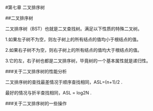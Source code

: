 #第七章  二叉排序树

##二叉排序树

二叉排序树（BST）也就是二叉查找树。满足以下性质的特殊二叉树。

1.如果左子树不为空，则左子树上的所有结点的值均小于根结点的值。

2.如果右子树不为空，则右子树上的所有结点的值均大于根结点的值。

3.它的左，右子树也都是二叉排序树，毕竟树的一个基本属性就是递归性。

###关于二叉排序树的性能分析

二叉排序树的查找最差情况于顺序查找相同，ASL=(n+1)/2 .

最好的情况与折半查找相同，ASL =  log2N .

###关于二叉排序树的一些操作